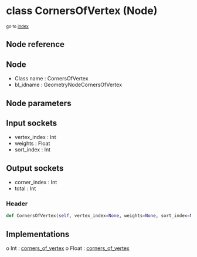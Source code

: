 # class CornersOfVertex (Node)

<sub>go to [index](/docs/index.md)</sub>

## Node reference

Node
----
 - Class name : CornersOfVertex
 - bl_idname : GeometryNodeCornersOfVertex

Node parameters
---------------

Input sockets
-------------
 - vertex_index : Int
 - weights : Float
 - sort_index : Int

Output sockets
--------------
 - corner_index : Int
 - total : Int

### Header

``` python
def CornersOfVertex(self, vertex_index=None, weights=None, sort_index=None, node_label=None, node_color=None):
```

## Implementations

o Int : [corners_of_vertex](#corners_of_vertex) 
o Float : [corners_of_vertex](#corners_of_vertex) 

